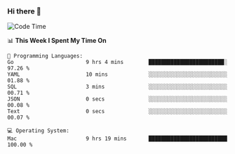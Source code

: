 ### Hi there 👋

<!--
**CrazyCollin/crazycollin** is a ✨ _special_ ✨ repository because its `README.md` (this file) appears on your GitHub profile.

Here are some ideas to get you started:

- 🔭 I’m currently working on ...
- 🌱 I’m currently learning ...
- 👯 I’m looking to collaborate on ...
- 🤔 I’m looking for help with ...
- 💬 Ask me about ...
- 📫 How to reach me: ...
- 😄 Pronouns: ...
- ⚡ Fun fact: ...
-->

<!--START_SECTION:waka-->
![Code Time](http://img.shields.io/badge/Code%20Time-3%2C003%20hrs%2029%20mins-blue)

📊 **This Week I Spent My Time On** 

```text
💬 Programming Languages: 
Go                       9 hrs 4 mins        ████████████████████████░   97.26 % 
YAML                     10 mins             ░░░░░░░░░░░░░░░░░░░░░░░░░   01.88 % 
SQL                      3 mins              ░░░░░░░░░░░░░░░░░░░░░░░░░   00.71 % 
JSON                     0 secs              ░░░░░░░░░░░░░░░░░░░░░░░░░   00.08 % 
Text                     0 secs              ░░░░░░░░░░░░░░░░░░░░░░░░░   00.07 % 

💻 Operating System: 
Mac                      9 hrs 19 mins       █████████████████████████   100.00 % 
```


<!--END_SECTION:waka-->
